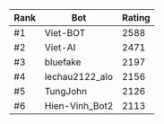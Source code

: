 Rank|Bot|Rating
---|---|---
#1|Viet-BOT|2588
#2|Viet-AI|2471
#3|bluefake|2197
#4|lechau2122_alo|2156
#5|TungJohn|2126
#6|Hien-Vinh_Bot2|2113
